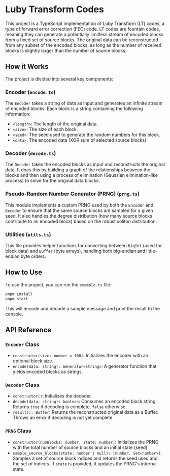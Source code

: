 # Luby Transform Codes

This project is a TypeScript implementation of Luby Transform (LT) codes, a type of forward error correction (FEC) code.
LT codes are fountain codes, meaning they can generate a potentially limitless stream of encoded blocks from a fixed set
of source blocks. The original data can be reconstructed from any subset of the encoded blocks, as long as the number of
received blocks is slightly larger than the number of source blocks.

## How it Works

The project is divided into several key components:

### Encoder (`encode.ts`)

The `Encoder` takes a string of data as input and generates an infinite stream of encoded blocks. Each block is a string
containing the following information:

- `<length>`: The length of the original data.
- `<size>`: The size of each block.
- `<seed>`: The seed used to generate the random numbers for this block.
- `<data>`: The encoded data (XOR sum of selected source blocks).

### Decoder (`decode.ts`)

The `Decoder` takes the encoded blocks as input and reconstructs the original data. It does this by building a graph of
the relationships between the blocks and then using a process of elimination (Gaussian elimination-like process) to
solve for the original data blocks.

### Pseudo-Random Number Generator (PRNG) (`prng.ts`)

This module implements a custom PRNG used by both the `Encoder` and `Decoder` to ensure that the same source blocks are
sampled for a given seed. It also handles the degree distribution (how many source blocks contribute to an encoded
block) based on the robust soliton distribution.

### Utilities (`utils.ts`)

This file provides helper functions for converting between `BigInt` (used for block data) and `Buffer` (byte arrays),
handling both big-endian and little-endian byte orders.

## How to Use

To use the project, you can run the `example.ts` file:

```bash
pnpm install
pnpm start
```

This will encode and decode a sample message and print the result to the console.

## API Reference

### `Encoder` Class

- `constructor(size: number = 100)`: Initializes the encoder with an optional block size.
- `encode(data: string): Generator<string>`: A generator function that yields encoded blocks as strings.

### `Decoder` Class

- `constructor()`: Initializes the decoder.
- `decode(data: string): boolean`: Consumes an encoded block string. Returns `true` if decoding is complete, `false`
  otherwise.
- `result(): Buffer`: Returns the reconstructed original data as a Buffer. Throws an error if decoding is not yet
  complete.

### `PRNG` Class

- `constructor(numBlocks: number, state: number)`: Initializes the PRNG with the total number of source blocks and an
  initial state (seed).
- `sample_source_blocks(state: number | null): [number, Set<number>]`: Samples a set of source block indices and returns
  the seed used and the set of indices. If `state` is provided, it updates the PRNG's internal state.